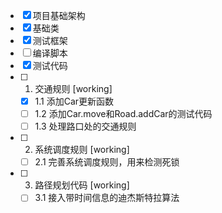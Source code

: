 - [x] 项目基础架构
- [x] 基础类
- [x] 测试框架
- [ ] 编译脚本
- [x] 测试代码
- [ ] 1. 交通规则 [working]
  - [x] 1.1 添加Car更新函数
  - [ ] 1.2 添加Car.move和Road.addCar的测试代码
  - [ ] 1.3 处理路口处的交通规则
- [ ] 2. 系统调度规则 [working]
  - [ ] 2.1 完善系统调度规则，用来检测死锁
- [ ] 3. 路径规划代码 [working]
  - [ ] 3.1 接入带时间信息的迪杰斯特拉算法